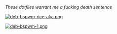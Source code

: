 *These dotfiles warrant me a fucking death sentence*

[![deb-bspwm-rice-aka.png](https://i.postimg.cc/CLczpx7J/deb-bspwm-rice-aka.png)](https://postimg.cc/SJzyWqwz)

[![deb-bspwm-1.png](https://i.postimg.cc/k47m5xXS/deb-bspwm-1.png)](https://postimg.cc/HJvKZ8MW)
